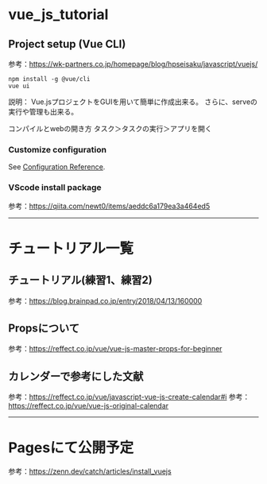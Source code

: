 # vue_js_tutorial

## Project setup (Vue CLI)
参考：https://wk-partners.co.jp/homepage/blog/hpseisaku/javascript/vuejs/
```
npm install -g @vue/cli
vue ui
```
説明：
Vue.jsプロジェクトをGUIを用いて簡単に作成出来る。
さらに、serveの実行や管理も出来る。

コンパイルとwebの開き方
タスク＞タスクの実行＞アプリを開く

### Customize configuration
See [Configuration Reference](https://cli.vuejs.org/config/).

### VScode install package
参考：https://qiita.com/newt0/items/aeddc6a179ea3a464ed5

---

# チュートリアル一覧
## チュートリアル(練習1、練習2)
参考：https://blog.brainpad.co.jp/entry/2018/04/13/160000

## Propsについて
参考：https://reffect.co.jp/vue/vue-js-master-props-for-beginner

## カレンダーで参考にした文献
参考：https://reffect.co.jp/vue/javascript-vue-js-create-calendar#i
参考：https://reffect.co.jp/vue/vue-js-original-calendar

---
# Pagesにて公開予定
参考：https://zenn.dev/catch/articles/install_vuejs
